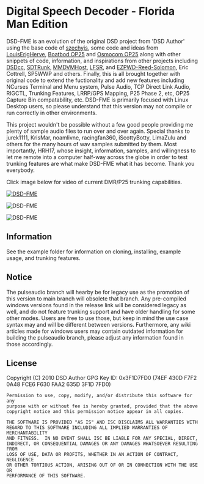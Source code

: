 
# Digital Speech Decoder - Florida Man Edition

DSD-FME is an evolution of the original DSD project from 'DSD Author' using the base code of [szechyjs](https://github.com/szechyjs/dsd "szechyjs"), some code and ideas from [LouisErigHerve](https://github.com/LouisErigHerve/dsd "LouisErigHerve"), [Boatbod OP25](https://github.com/boatbod/op25 "Boatbod OP25") and 
[Osmocom OP25](https://gitea.osmocom.org/op25/op25 "Osmocom OP25") along with other snippets of code, information, and inspirations from other projects including [DSDcc](https://github.com/f4exb/dsdcc "DSDcc"), [SDTRunk](https://github.com/DSheirer/sdrtrunk "SDRTrunk"), [MMDVMHost](https://github.com/g4klx/MMDVMHost "MMDVMHost"), [LFSR](https://github.com/mattames/LFSR "LFSR"), and [EZPWD-Reed-Solomon](https://github.com/pjkundert/ezpwd-reed-solomon "EZPWD"), Eric Cottrell, SP5WWP and others. Finally, this is all brought together with original code to extend the fuctionality and add new features including NCurses Terminal and Menu system, Pulse Audio, TCP Direct Link Audio, RIGCTL, Trunking Features, LRRP/GPS Mapping, P25 Phase 2, etc, OP25 Capture Bin compatability, etc. DSD-FME is primarily focused with Linux Desktop users, so please understand that this version may not compile or run correctly in other environments.

This project wouldn't be possible without a few good people providing me plenty of sample audio files to run over and over again. Special thanks to jurek1111, KrisMar, noamlivne, racingfan360, iScottyBotty, LimaZulu and others for the many hours of wav samples submitted by them. Most importantly, HRH17, whose insight, information, samples, and willingness to let me remote into a computer half-way across the globe in order to test trunking features are what make DSD-FME what it has become. Thank you everybody.

Click image below for video of current DMR/P25 trunking capabilities.

[![DSD-FME](https://github.com/lwvmobile/dsd-fme/blob/main/dsd-fme.png)](https://www.youtube.com/watch?v=hGIijBbbUxg "DSD-FME Trunking Demo")

![DSD-FME](https://github.com/lwvmobile/dsd-fme/blob/main/dsd-fme2.png)

![DSD-FME](https://github.com/lwvmobile/dsd-fme/blob/main/dsd-fme3.png)

## Information

See the example folder for information on cloning, installing, example usage, and trunking features.

## Notice

The pulseaudio branch will hearby be for legacy use as the promotion of this version to main branch will obsolete that branch. Any pre-compiled windows versions found in the release link will be considered legacy as well, and do not feature trunking support and have older handling for some other modes. Users are free to use those, but keep in mind the use case syntax may and will be different between versions. Furthermore, any wiki articles made for windows users may contain outdated information for building the pulseaudio branch, please adjust any information found in those accordingly.

## License
Copyright (C) 2010 DSD Author
GPG Key ID: 0x3F1D7FD0 (74EF 430D F7F2 0A48 FCE6  F630 FAA2 635D 3F1D 7FD0)

    Permission to use, copy, modify, and/or distribute this software for any
    purpose with or without fee is hereby granted, provided that the above
    copyright notice and this permission notice appear in all copies.

    THE SOFTWARE IS PROVIDED "AS IS" AND ISC DISCLAIMS ALL WARRANTIES WITH
    REGARD TO THIS SOFTWARE INCLUDING ALL IMPLIED WARRANTIES OF MERCHANTABILITY
    AND FITNESS.  IN NO EVENT SHALL ISC BE LIABLE FOR ANY SPECIAL, DIRECT,
    INDIRECT, OR CONSEQUENTIAL DAMAGES OR ANY DAMAGES WHATSOEVER RESULTING FROM
    LOSS OF USE, DATA OR PROFITS, WHETHER IN AN ACTION OF CONTRACT, NEGLIGENCE
    OR OTHER TORTIOUS ACTION, ARISING OUT OF OR IN CONNECTION WITH THE USE OR
    PERFORMANCE OF THIS SOFTWARE.
